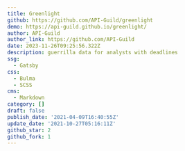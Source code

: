 ```yaml
---
title: Greenlight
github: https://github.com/API-Guild/greenlight
demo: https://api-guild.github.io/greenlight/
author: API-Guild
author_link: https://github.com/API-Guild
date: 2023-11-26T09:25:56.322Z
description: guerrilla data for analysts with deadlines
ssg:
  - Gatsby
css:
  - Bulma
  - SCSS
cms:
  - Markdown
category: []
draft: false
publish_date: '2021-04-09T16:40:55Z'
update_date: '2021-10-27T05:16:11Z'
github_star: 2
github_fork: 1
---
```

